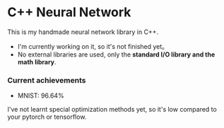 # C++ Neural Network
 
This is my handmade neural network library in C++.

- I'm currently working on it, so it's not finished yet。
- No external libraries are used, only the **standard I/O library and the math library**.

### Current achievements
- MNIST: 96.64%

I've not learnt special optimization methods yet, so it's low compared to your pytorch or tensorflow.